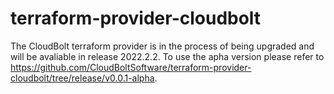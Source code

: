 # terraform-provider-cloudbolt
The CloudBolt terraform provider is in the process of being upgraded and will be avaliable in release 2022.2.2. To use the apha version please refer to https://github.com/CloudBoltSoftware/terraform-provider-cloudbolt/tree/release/v0.0.1-alpha.
